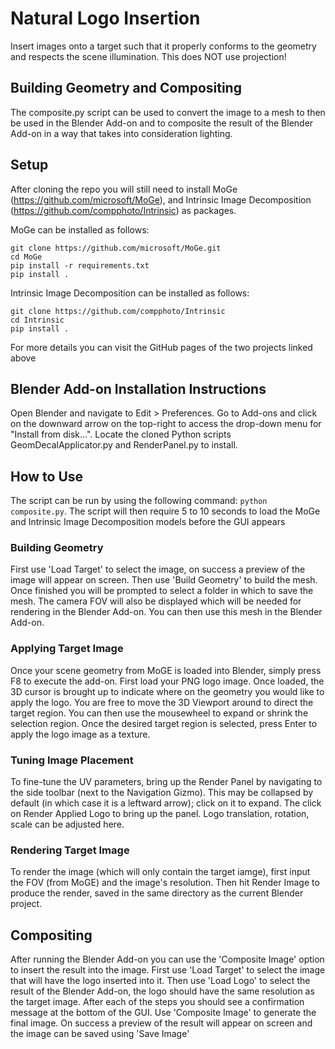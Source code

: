 # Natural Logo Insertion
Insert images onto a target such that it properly conforms to the geometry and respects the scene illumination. This does NOT use projection!

## Building Geometry and Compositing
The composite.py script can be used to convert the image to a mesh to then be used in the Blender Add-on and to composite the result of the Blender Add-on in a way that takes into consideration lighting.

## Setup
After cloning the repo you will still need to install MoGe (https://github.com/microsoft/MoGe), and Intrinsic Image Decomposition (https://github.com/compphoto/Intrinsic) as packages.

MoGe can be installed as follows:
```
git clone https://github.com/microsoft/MoGe.git
cd MoGe
pip install -r requirements.txt
pip install .
```
Intrinsic Image Decomposition can be installed as follows:
```
git clone https://github.com/compphoto/Intrinsic
cd Intrinsic
pip install .
```

For more details you can visit the GitHub pages of the two projects linked above

## Blender Add-on Installation Instructions
Open Blender and navigate to Edit > Preferences. Go to Add-ons and click on the downward arrow on the top-right to access the drop-down menu for "Install from disk...". Locate the cloned Python scripts GeomDecalApplicator.py and RenderPanel.py to install.

## How to Use
The script can be run by using the following command:
```python composite.py```.
The script will then require 5 to 10 seconds to load the MoGe and Intrinsic Image Decomposition models before the GUI appears

### Building Geometry
First use 'Load Target' to select the image, on success a preview of the image will appear on screen. Then use 'Build Geometry' to build the mesh. Once finished you will be prompted to select a folder in which to save the mesh. The camera FOV will also be displayed which will be needed for rendering in the Blender Add-on. You can then use this mesh in the Blender Add-on.

### Applying Target Image
Once your scene geometry from MoGE is loaded into Blender, simply press F8 to execute the add-on. 
First load your PNG logo image. Once loaded, the 3D cursor is brought up to indicate where on the geometry you would like to apply the logo. You are free to move the 3D Viewport around to direct the target region. You can then use the mousewheel to expand or shrink the selection region.
Once the desired target region is selected, press Enter to apply the logo image as a texture. 

### Tuning Image Placement
To fine-tune the UV parameters, bring up the Render Panel by navigating to the side toolbar (next to the Navigation Gizmo). This may be collapsed by default (in which case it is a leftward arrow); click on it to expand. The click on Render Applied Logo to bring up the panel. Logo translation, rotation, scale can be adjusted here. 

### Rendering Target Image
To render the image (which will only contain the target iamge), first input the FOV (from MoGE) and the image's resolution. Then hit Render Image to produce the render, saved in the same directory as the current Blender project.

## Compositing
After running the Blender Add-on you can use the 'Composite Image' option to insert the result into the image. First use 'Load Target' to select the image that will have the logo inserted into it. Then use 'Load Logo' to select the result of the Blender Add-on, the logo should have the same resolution as the target image. After each of the steps you should see a confirmation message at the bottom of the GUI. Use 'Composite Image' to generate the final image. On success a preview of the result will appear on screen and the image can be saved using 'Save Image'
